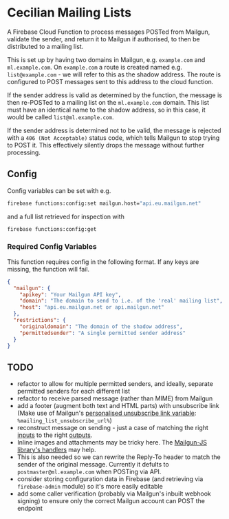 # Cecilian Mailing Lists

A Firebase Cloud Function to process messages POSTed from Mailgun, validate the sender, and return it to Mailgun if authorised, to then be distributed to a mailing list.

This is set up by having two domains in Mailgun, e.g. `example.com` and `ml.example.com`. On `example.com` a route is created named e.g. `list@example.com` - we will refer to this as the shadow address. The route is configured to POST messages sent to this address to the cloud function.

If the sender address is valid as determined by the function, the message is then re-POSTed to a mailing list on the `ml.example.com` domain. This list must have an identical name to the shadow address, so in this case, it would be called `list@ml.example.com`.

If the sender address is determined not to be valid, the message is rejected with a `406 (Not Acceptable)` status code, which tells Mailgun to stop trying to POST it. This effectively silently drops the message without further processing.

## Config

Config variables can be set with e.g.

```bash
firebase functions:config:set mailgun.host="api.eu.mailgun.net"
```

and a full list retrieved for inspection with

```bash
firebase functions:config:get
```

### Required Config Variables

This function requires config in the following format. If any keys are missing, the function will fail.

```json
{
  "mailgun": {
    "apikey": "Your Mailgun API key",
    "domain": "The domain to send to i.e. of the 'real' mailing list",
    "host": "api.eu.mailgun.net or api.mailgun.net"
  },
  "restrictions": {
    "originaldomain": "The domain of the shadow address",
    "permittedsender": "A single permitted sender address"
  }
}
```

## TODO

- refactor to allow for multiple permitted senders, and ideally, separate permitted senders for each different list
- refactor to receive parsed message (rather than MIME) from Mailgun
- add a footer (augment both text and HTML parts) with unsubscribe link
  (Make use of Mailgun's [personalised unsubscribe link variable](https://documentation.mailgun.com/en/latest/user_manual.html#mailing-lists): `%mailing_list_unsubscribe_url%`)
- reconstruct message on sending - just a case of matching
  the right [inputs](https://documentation.mailgun.com/en/latest/user_manual.html#routes)
  to the right [outputs](https://documentation.mailgun.com/en/latest/api-sending.html#sending).
- Inline images and attachments may be tricky here. The [Mailgun-JS library's handlers](http://highlycaffeinated.com/mailgun-js/#/attach) may help.
- This is also needed so we can rewrite the Reply-To header to match the sender of the original message. Currently it defults to `postmaster@ml.example.com` when POSTing via API.
- consider storing configuration data in Firebase (and retrieving via `firebase-admin` module) so it's more easily editable
- add some caller verification (probably via Mailgun's inbuilt webhook signing) to ensure only the correct Mailgun account can POST the endpoint
